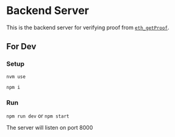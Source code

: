 # Backend Server

This is the backend server for verifying proof from [`eth_getProof`](https://docs.alchemy.com/reference/eth-getproof).

## For Dev

### Setup

`nvm use`

`npm i`

### Run

`npm run dev` or `npm start`

The server will listen on port 8000
